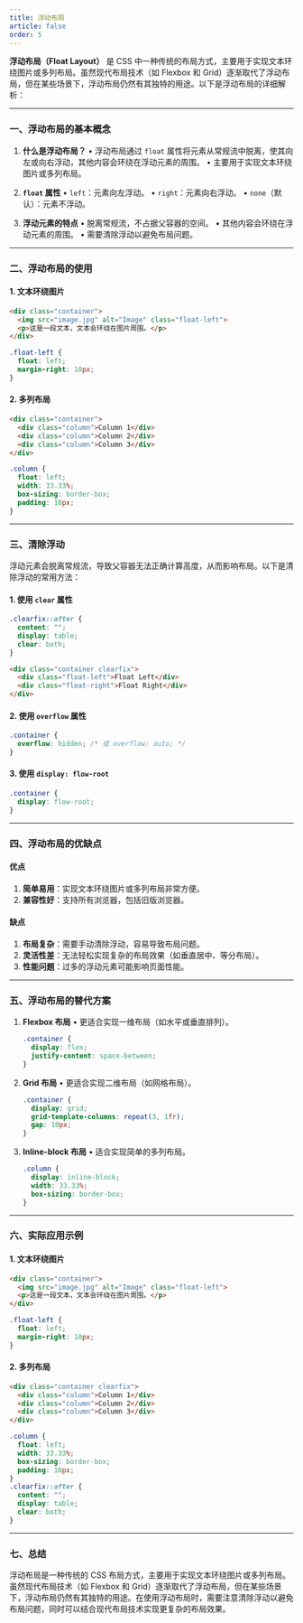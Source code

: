 ```yaml
---
title: 浮动布局
article: false
order: 5
---
```


**浮动布局（Float Layout）** 是 CSS 中一种传统的布局方式，主要用于实现文本环绕图片或多列布局。虽然现代布局技术（如 Flexbox 和 Grid）逐渐取代了浮动布局，但在某些场景下，浮动布局仍然有其独特的用途。以下是浮动布局的详细解析：

---

### 一、浮动布局的基本概念

1. **什么是浮动布局？**
   • 浮动布局通过 `float` 属性将元素从常规流中脱离，使其向左或向右浮动，其他内容会环绕在浮动元素的周围。
   • 主要用于实现文本环绕图片或多列布局。

2. **`float` 属性**
   • `left`：元素向左浮动。
   • `right`：元素向右浮动。
   • `none`（默认）：元素不浮动。

3. **浮动元素的特点**
   • 脱离常规流，不占据父容器的空间。
   • 其他内容会环绕在浮动元素的周围。
   • 需要清除浮动以避免布局问题。

---

### 二、浮动布局的使用

#### 1. 文本环绕图片
```html
<div class="container">
  <img src="image.jpg" alt="Image" class="float-left">
  <p>这是一段文本，文本会环绕在图片周围。</p>
</div>
```
```css
.float-left {
  float: left;
  margin-right: 10px;
}
```

#### 2. 多列布局
```html
<div class="container">
  <div class="column">Column 1</div>
  <div class="column">Column 2</div>
  <div class="column">Column 3</div>
</div>
```
```css
.column {
  float: left;
  width: 33.33%;
  box-sizing: border-box;
  padding: 10px;
}
```

---

### 三、清除浮动

浮动元素会脱离常规流，导致父容器无法正确计算高度，从而影响布局。以下是清除浮动的常用方法：

#### 1. 使用 `clear` 属性
```css
.clearfix::after {
  content: "";
  display: table;
  clear: both;
}
```
```html
<div class="container clearfix">
  <div class="float-left">Float Left</div>
  <div class="float-right">Float Right</div>
</div>
```

#### 2. 使用 `overflow` 属性
```css
.container {
  overflow: hidden; /* 或 overflow: auto; */
}
```

#### 3. 使用 `display: flow-root`
```css
.container {
  display: flow-root;
}
```

---

### 四、浮动布局的优缺点

#### 优点
1. **简单易用**：实现文本环绕图片或多列布局非常方便。
2. **兼容性好**：支持所有浏览器，包括旧版浏览器。

#### 缺点
1. **布局复杂**：需要手动清除浮动，容易导致布局问题。
2. **灵活性差**：无法轻松实现复杂的布局效果（如垂直居中、等分布局）。
3. **性能问题**：过多的浮动元素可能影响页面性能。

---

### 五、浮动布局的替代方案

1. **Flexbox 布局**
   • 更适合实现一维布局（如水平或垂直排列）。
   ```css
   .container {
     display: flex;
     justify-content: space-between;
   }
   ```

2. **Grid 布局**
   • 更适合实现二维布局（如网格布局）。
   ```css
   .container {
     display: grid;
     grid-template-columns: repeat(3, 1fr);
     gap: 10px;
   }
   ```

3. **Inline-block 布局**
   • 适合实现简单的多列布局。
   ```css
   .column {
     display: inline-block;
     width: 33.33%;
     box-sizing: border-box;
   }
   ```

---

### 六、实际应用示例

#### 1. 文本环绕图片
```html
<div class="container">
  <img src="image.jpg" alt="Image" class="float-left">
  <p>这是一段文本，文本会环绕在图片周围。</p>
</div>
```
```css
.float-left {
  float: left;
  margin-right: 10px;
}
```

#### 2. 多列布局
```html
<div class="container clearfix">
  <div class="column">Column 1</div>
  <div class="column">Column 2</div>
  <div class="column">Column 3</div>
</div>
```
```css
.column {
  float: left;
  width: 33.33%;
  box-sizing: border-box;
  padding: 10px;
}
.clearfix::after {
  content: "";
  display: table;
  clear: both;
}
```

---

### 七、总结

浮动布局是一种传统的 CSS 布局方式，主要用于实现文本环绕图片或多列布局。虽然现代布局技术（如 Flexbox 和 Grid）逐渐取代了浮动布局，但在某些场景下，浮动布局仍然有其独特的用途。在使用浮动布局时，需要注意清除浮动以避免布局问题，同时可以结合现代布局技术实现更复杂的布局效果。
